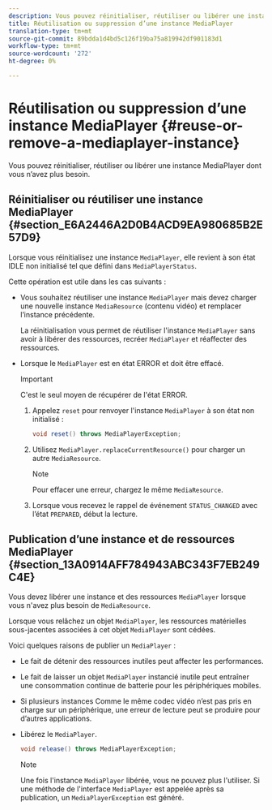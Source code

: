 ```yaml
---
description: Vous pouvez réinitialiser, réutiliser ou libérer une instance MediaPlayer dont vous n’avez plus besoin.
title: Réutilisation ou suppression d’une instance MediaPlayer
translation-type: tm+mt
source-git-commit: 89bdda1d4bd5c126f19ba75a819942df901183d1
workflow-type: tm+mt
source-wordcount: '272'
ht-degree: 0%

---
```



# Réutilisation ou suppression d’une instance MediaPlayer {#reuse-or-remove-a-mediaplayer-instance}

Vous pouvez réinitialiser, réutiliser ou libérer une instance MediaPlayer dont vous n’avez plus besoin.

## Réinitialiser ou réutiliser une instance MediaPlayer {#section_E6A2446A2D0B4ACD9EA980685B2E57D9}

Lorsque vous réinitialisez une instance `MediaPlayer`, elle revient à son état IDLE non initialisé tel que défini dans `MediaPlayerStatus`.

Cette opération est utile dans les cas suivants :

* Vous souhaitez réutiliser une instance `MediaPlayer` mais devez charger une nouvelle instance `MediaResource` (contenu vidéo) et remplacer l’instance précédente.

   La réinitialisation vous permet de réutiliser l&#39;instance `MediaPlayer` sans avoir à libérer des ressources, recréer `MediaPlayer` et réaffecter des ressources.

* Lorsque le `MediaPlayer` est en état ERROR et doit être effacé.

   >[!IMPORTANT]
   >
   >C&#39;est le seul moyen de récupérer de l&#39;état ERROR.

   1. Appelez `reset` pour renvoyer l&#39;instance `MediaPlayer` à son état non initialisé :

      ```java
      void reset() throws MediaPlayerException; 
      ```

   1. Utilisez `MediaPlayer.replaceCurrentResource()` pour charger un autre `MediaResource`.

      >[!NOTE]
      >
      >Pour effacer une erreur, chargez le même `MediaResource`.

   1. Lorsque vous recevez le rappel de événement `STATUS_CHANGED` avec l’état `PREPARED`, début la lecture.

## Publication d’une instance et de ressources MediaPlayer {#section_13A0914AFF784943ABC343F7EB249C4E}

Vous devez libérer une instance et des ressources `MediaPlayer` lorsque vous n&#39;avez plus besoin de `MediaResource`.

Lorsque vous relâchez un objet `MediaPlayer`, les ressources matérielles sous-jacentes associées à cet objet `MediaPlayer` sont cédées.

Voici quelques raisons de publier un `MediaPlayer` :

* Le fait de détenir des ressources inutiles peut affecter les performances.
* Le fait de laisser un objet `MediaPlayer` instancié inutile peut entraîner une consommation continue de batterie pour les périphériques mobiles.
* Si plusieurs instances
Comme le même codec vidéo n’est pas pris en charge sur un périphérique, une erreur de lecture peut se produire pour d’autres applications.

* Libérez le `MediaPlayer`.

   ```java
   void release() throws MediaPlayerException;
   ```

   >[!NOTE]
   >
   >Une fois l&#39;instance `MediaPlayer` libérée, vous ne pouvez plus l&#39;utiliser. Si une méthode de l&#39;interface `MediaPlayer` est appelée après sa publication, un `MediaPlayerException` est généré.